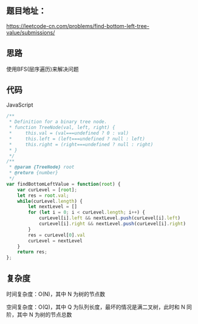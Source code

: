 ## 题目地址：

https://leetcode-cn.com/problems/find-bottom-left-tree-value/submissions/



## 思路

使用BFS(层序遍历)来解决问题



## 代码

JavaScript

```javascript
/**
 * Definition for a binary tree node.
 * function TreeNode(val, left, right) {
 *     this.val = (val===undefined ? 0 : val)
 *     this.left = (left===undefined ? null : left)
 *     this.right = (right===undefined ? null : right)
 * }
 */
/**
 * @param {TreeNode} root
 * @return {number}
 */
var findBottomLeftValue = function(root) {
    var curLevel = [root];
    let res = root.val;
    while(curLevel.length) {
        let nextLevel = []
        for (let i = 0; i < curLevel.length; i++) {
            curLevel[i].left && nextLevel.push(curLevel[i].left)
            curLevel[i].right && nextLevel.push(curLevel[i].right)
        }
        res = curLevel[0].val
        curLevel = nextLevel
    }
    return res;
};
```



## 复杂度

时间复杂度：O(N)，其中 N 为树的节点数

空间复杂度：O(Q)，其中 Q 为队列长度，最坏的情况是满二叉树，此时和 N 同阶，其中 N 为树的节点总数

